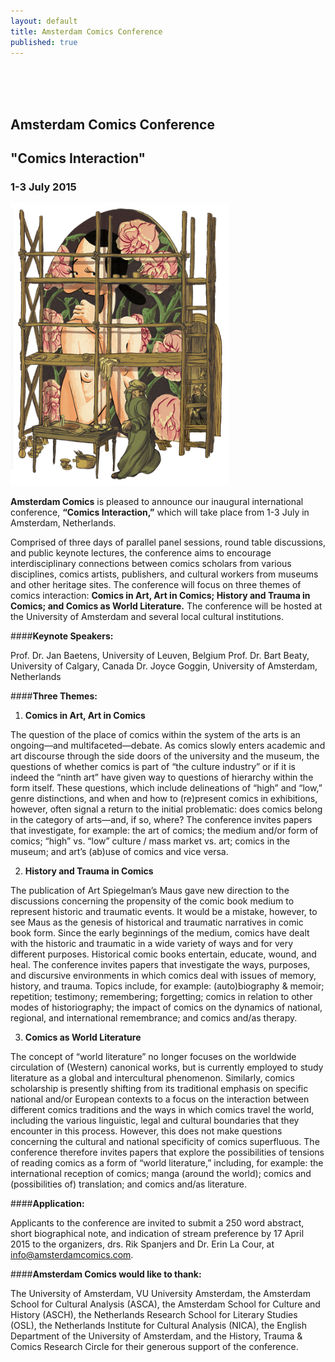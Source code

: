 ```yaml
---
layout: default
title: Amsterdam Comics Conference
published: true
---
```




<br>
<br>
<br>

## Amsterdam Comics Conference

## "Comics Interaction"

### 1-3 July 2015

<img src="img/RembrandtOlijfje.png" alt="" style="width: 350px;"/>

**Amsterdam Comics** is pleased to announce our inaugural international conference, **“Comics Interaction,”** which will take place from 1-3 July in Amsterdam, Netherlands.

Comprised of three days of parallel panel sessions, round table discussions, and public keynote lectures, the conference aims to encourage interdisciplinary connections between comics scholars from various disciplines, comics artists, publishers, and cultural workers from museums and other heritage sites. The conference will focus on three themes of comics interaction: **Comics in Art, Art in Comics; History and Trauma in Comics; and Comics as World Literature.** The conference will be hosted at the University of Amsterdam and several local cultural institutions. 


####**Keynote Speakers:**

Prof. Dr. Jan Baetens, University of Leuven, Belgium
Prof. Dr. Bart Beaty, University of Calgary, Canada
Dr. Joyce Goggin, University of Amsterdam, Netherlands


####**Three Themes:**

1. **Comics in Art, Art in Comics**

  The question of the place of comics within the system of the arts is an ongoing—and multifaceted—debate. As comics
slowly enters academic and art discourse through the side doors of the university and the museum, the questions of
whether comics is part of “the culture industry” or if it is indeed the “ninth art” have given way to questions of
hierarchy within the form itself. These questions, which include delineations of “high” and “low,” genre
distinctions, and when and how to (re)present comics in exhibitions, however, often signal a return to the initial
problematic: does comics belong in the category of arts—and, if so, where? The conference invites papers that
investigate, for example: the art of comics; the medium and/or form of comics; “high” vs. “low” culture / mass market
vs. art; comics in the museum; and art’s (ab)use of comics and vice versa.

2. **History and Trauma in Comics**

  The publication of Art Spiegelman’s Maus gave new direction to the discussions concerning the propensity of the comic book medium to represent historic and traumatic events. It would be a mistake, however, to see Maus as the genesis of
historical and traumatic narratives in comic book form. Since the early beginnings of the medium, comics have dealt
with the historic and traumatic in a wide variety of ways and for very different purposes. Historical comic books
entertain, educate, wound, and heal. The conference invites papers that investigate the ways, purposes, and
discursive environments in which comics deal with issues of memory, history, and trauma. Topics include, for example:
(auto)biography & memoir; repetition; testimony; remembering; forgetting; comics in relation to other modes of
historiography; the impact of comics on the dynamics of national, regional, and international remembrance; and comics
and/as therapy.  

3. **Comics as World Literature**

  The concept of “world literature” no longer focuses on the worldwide circulation of (Western) canonical works, but is
currently employed to study literature as a global and intercultural phenomenon. Similarly, comics scholarship is
presently shifting from its traditional emphasis on specific national and/or European contexts to a focus on the
interaction between different comics traditions and the ways in which comics travel the world, including the various
linguistic, legal and cultural boundaries that they encounter in this process. However, this does not make questions
concerning the cultural and national specificity of comics superfluous. The conference therefore invites papers that
explore the possibilities of tensions of reading comics as a form of “world literature,” including, for example: the
international reception of comics; manga (around the world); comics and (possibilities of) translation; and comics
and/as literature.


####**Application:**

Applicants to the conference are invited to submit a 250 word abstract, short biographical note, and indication of
stream preference by 17 April 2015 to the organizers, drs. Rik Spanjers and Dr. Erin La Cour, at info@amsterdamcomics.com.


####**Amsterdam Comics would like to thank:**

The University of Amsterdam, VU University Amsterdam, the Amsterdam School for
Cultural Analysis (ASCA), the Amsterdam School for Culture and History (ASCH), the Netherlands Research School for
Literary Studies (OSL), the Netherlands Institute for Cultural Analysis (NICA), the English Department of the
University of Amsterdam, and the History, Trauma & Comics Research Circle for their generous support of the
conference.
